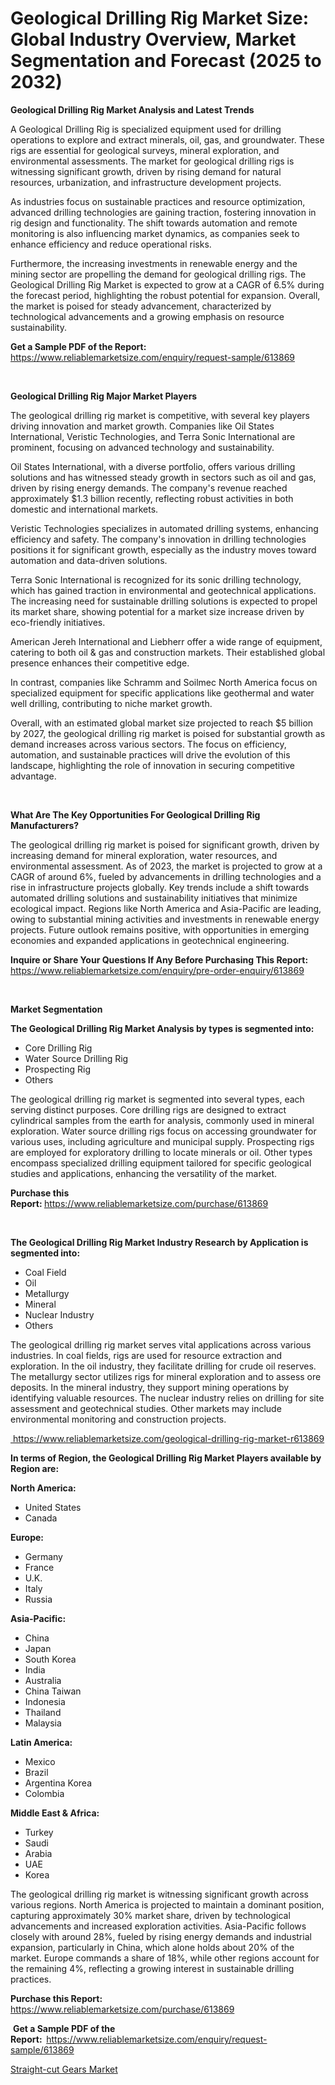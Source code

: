 <p><h1>Geological Drilling Rig Market Size: Global Industry Overview, Market Segmentation and Forecast (2025 to 2032)</h1></p><p><strong>Geological Drilling Rig Market Analysis and Latest Trends</strong></p>
<p><p>A Geological Drilling Rig is specialized equipment used for drilling operations to explore and extract minerals, oil, gas, and groundwater. These rigs are essential for geological surveys, mineral exploration, and environmental assessments. The market for geological drilling rigs is witnessing significant growth, driven by rising demand for natural resources, urbanization, and infrastructure development projects. </p><p>As industries focus on sustainable practices and resource optimization, advanced drilling technologies are gaining traction, fostering innovation in rig design and functionality. The shift towards automation and remote monitoring is also influencing market dynamics, as companies seek to enhance efficiency and reduce operational risks. </p><p>Furthermore, the increasing investments in renewable energy and the mining sector are propelling the demand for geological drilling rigs. The Geological Drilling Rig Market is expected to grow at a CAGR of 6.5% during the forecast period, highlighting the robust potential for expansion. Overall, the market is poised for steady advancement, characterized by technological advancements and a growing emphasis on resource sustainability.</p></p>
<p><strong>Get a Sample PDF of the Report:&nbsp;</strong> <a href="https://www.reliablemarketsize.com/enquiry/request-sample/613869?utm_campaign=2995&utm_medium=2&utm_source=Github&utm_content=ia&utm_term=24032025&utm_id=geological-drilling-rig">https://www.reliablemarketsize.com/enquiry/request-sample/613869</a></p>
<p>&nbsp;</p>
<p><strong>Geological Drilling Rig Major Market Players</strong></p>
<p><p>The geological drilling rig market is competitive, with several key players driving innovation and market growth. Companies like Oil States International, Veristic Technologies, and Terra Sonic International are prominent, focusing on advanced technology and sustainability. </p><p>Oil States International, with a diverse portfolio, offers various drilling solutions and has witnessed steady growth in sectors such as oil and gas, driven by rising energy demands. The company's revenue reached approximately $1.3 billion recently, reflecting robust activities in both domestic and international markets.</p><p>Veristic Technologies specializes in automated drilling systems, enhancing efficiency and safety. The company's innovation in drilling technologies positions it for significant growth, especially as the industry moves toward automation and data-driven solutions. </p><p>Terra Sonic International is recognized for its sonic drilling technology, which has gained traction in environmental and geotechnical applications. The increasing need for sustainable drilling solutions is expected to propel its market share, showing potential for a market size increase driven by eco-friendly initiatives.</p><p>American Jereh International and Liebherr offer a wide range of equipment, catering to both oil & gas and construction markets. Their established global presence enhances their competitive edge.</p><p>In contrast, companies like Schramm and Soilmec North America focus on specialized equipment for specific applications like geothermal and water well drilling, contributing to niche market growth. </p><p>Overall, with an estimated global market size projected to reach $5 billion by 2027, the geological drilling rig market is poised for substantial growth as demand increases across various sectors. The focus on efficiency, automation, and sustainable practices will drive the evolution of this landscape, highlighting the role of innovation in securing competitive advantage.</p></p>
<p>&nbsp;</p>
<p><strong>What Are The Key Opportunities For Geological Drilling Rig Manufacturers?</strong></p>
<p><p>The geological drilling rig market is poised for significant growth, driven by increasing demand for mineral exploration, water resources, and environmental assessment. As of 2023, the market is projected to grow at a CAGR of around 6%, fueled by advancements in drilling technologies and a rise in infrastructure projects globally. Key trends include a shift towards automated drilling solutions and sustainability initiatives that minimize ecological impact. Regions like North America and Asia-Pacific are leading, owing to substantial mining activities and investments in renewable energy projects. Future outlook remains positive, with opportunities in emerging economies and expanded applications in geotechnical engineering.</p></p>
<p><strong>Inquire or Share Your Questions If Any Before Purchasing This Report:</strong> <a href="https://www.reliablemarketsize.com/enquiry/pre-order-enquiry/613869?utm_campaign=2995&utm_medium=2&utm_source=Github&utm_content=ia&utm_term=24032025&utm_id=geological-drilling-rig">https://www.reliablemarketsize.com/enquiry/pre-order-enquiry/613869</a></p>
<p>&nbsp;</p>
<p><strong>Market Segmentation</strong></p>
<p><strong>The Geological Drilling Rig Market Analysis by types is segmented into:</strong></p>
<p><ul><li>Core Drilling Rig</li><li>Water Source Drilling Rig</li><li>Prospecting Rig</li><li>Others</li></ul></p>
<p><p>The geological drilling rig market is segmented into several types, each serving distinct purposes. Core drilling rigs are designed to extract cylindrical samples from the earth for analysis, commonly used in mineral exploration. Water source drilling rigs focus on accessing groundwater for various uses, including agriculture and municipal supply. Prospecting rigs are employed for exploratory drilling to locate minerals or oil. Other types encompass specialized drilling equipment tailored for specific geological studies and applications, enhancing the versatility of the market.</p></p>
<p><strong>Purchase this Report:&nbsp;</strong><a href="https://www.reliablemarketsize.com/purchase/613869?utm_campaign=2995&utm_medium=2&utm_source=Github&utm_content=ia&utm_term=24032025&utm_id=geological-drilling-rig">https://www.reliablemarketsize.com/purchase/613869</a></p>
<p>&nbsp;</p>
<p><strong>The Geological Drilling Rig Market Industry Research by Application is segmented into:</strong></p>
<p><ul><li>Coal Field</li><li>Oil</li><li>Metallurgy</li><li>Mineral</li><li>Nuclear Industry</li><li>Others</li></ul></p>
<p><p>The geological drilling rig market serves vital applications across various industries. In coal fields, rigs are used for resource extraction and exploration. In the oil industry, they facilitate drilling for crude oil reserves. The metallurgy sector utilizes rigs for mineral exploration and to assess ore deposits. In the mineral industry, they support mining operations by identifying valuable resources. The nuclear industry relies on drilling for site assessment and geotechnical studies. Other markets may include environmental monitoring and construction projects.</p></p>
<p><a href="https://www.reliablemarketsize.com/geological-drilling-rig-market-r613869?utm_campaign=2995&utm_medium=2&utm_source=Github&utm_content=ia&utm_term=24032025&utm_id=geological-drilling-rig">&nbsp;https://www.reliablemarketsize.com/geological-drilling-rig-market-r613869</a></p>
<p><strong>In terms of Region, the Geological Drilling Rig Market Players available by Region are:</strong></p>
<p>
    <p> <strong> North America: </strong>
        <ul>
            <li>United States</li>
            <li>Canada</li>
        </ul>
        </p> 
    <p> <strong> Europe: </strong>
        <ul>
            <li>Germany</li>
            <li>France</li>
            <li>U.K.</li>
            <li>Italy</li>
            <li>Russia</li>
        </ul>
        </p> 
    <p> <strong> Asia-Pacific: </strong>
        <ul>
            <li>China</li>
            <li>Japan</li>
            <li>South Korea</li>
            <li>India</li>
            <li>Australia</li>
            <li>China Taiwan</li>
            <li>Indonesia</li>
            <li>Thailand</li>
            <li>Malaysia</li>
        </ul>
        </p> 
    <p> <strong> Latin America: </strong>
        <ul>
            <li>Mexico</li>
            <li>Brazil</li>
            <li>Argentina Korea</li>
            <li>Colombia</li>
        </ul>
        </p> 
    <p> <strong> Middle East & Africa: </strong>
        <ul>
            <li>Turkey</li>
            <li>Saudi</li>
            <li>Arabia</li>
            <li>UAE</li>
            <li>Korea</li>
        </ul>
    </p>
    </p>
<p><p>The geological drilling rig market is witnessing significant growth across various regions. North America is projected to maintain a dominant position, capturing approximately 30% market share, driven by technological advancements and increased exploration activities. Asia-Pacific follows closely with around 28%, fueled by rising energy demands and industrial expansion, particularly in China, which alone holds about 20% of the market. Europe commands a share of 18%, while other regions account for the remaining 4%, reflecting a growing interest in sustainable drilling practices.</p></p>
<p><strong>Purchase this Report: </strong><a href="https://www.reliablemarketsize.com/purchase/613869?utm_campaign=2995&utm_medium=2&utm_source=Github&utm_content=ia&utm_term=24032025&utm_id=geological-drilling-rig">https://www.reliablemarketsize.com/purchase/613869</a></p>
<p>&nbsp;<strong>Get a Sample PDF of the Report:&nbsp;&nbsp;</strong><a href="https://www.reliablemarketsize.com/enquiry/request-sample/613869?utm_campaign=2995&utm_medium=2&utm_source=Github&utm_content=ia&utm_term=24032025&utm_id=geological-drilling-rig">https://www.reliablemarketsize.com/enquiry/request-sample/613869</a></p>
<p><strong></strong></p>
<p><p><a href="https://github.com/sefathlehki/Market-Research-Report-List-1/blob/main/straight-cut-gears-market.md?utm_campaign=2995&utm_medium=2&utm_source=Github&utm_content=ia&utm_term=24032025&utm_id=geological-drilling-rig">Straight-cut Gears Market</a></p></p>
